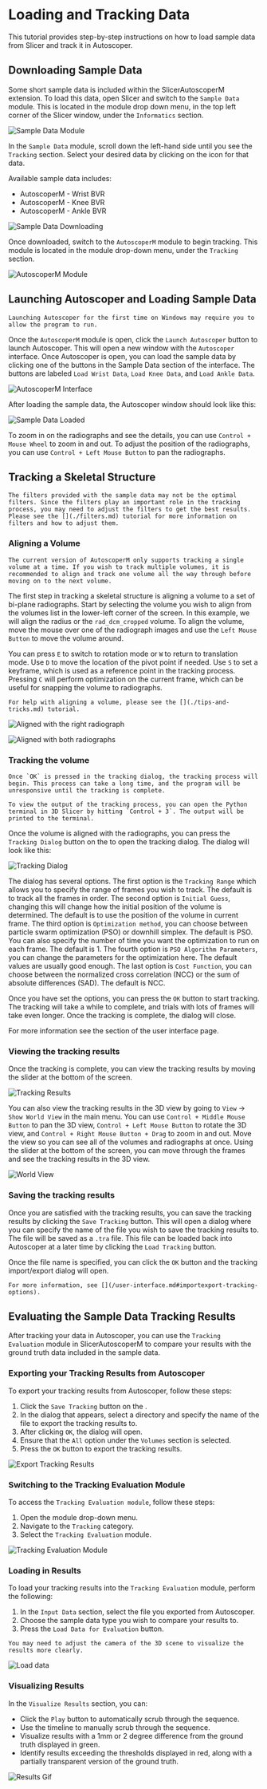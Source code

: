 # Loading and Tracking Data

This tutorial provides step-by-step instructions on how to load sample data from Slicer and track it in Autoscoper.

## Downloading Sample Data

Some short sample data is included within the SlicerAutoscoperM extension. To load this data, open Slicer and switch to the `Sample Data` module. This is located in the module drop down menu, in the top left corner of the Slicer window, under the `Informatics` section.

![Sample Data Module](https://github.com/BrownBiomechanics/Autoscoper/releases/download/docs-resources/tutorial_SampleDataModule.png)

In the `Sample Data` module, scroll down the left-hand side until you see the `Tracking` section. Select your desired data by clicking on the icon for that data.

Available sample data includes:

* AutoscoperM - Wrist BVR
* AutoscoperM - Knee BVR
* AutoscoperM - Ankle BVR

![Sample Data Downloading](https://github.com/BrownBiomechanics/Autoscoper/releases/download/docs-resources/tutorial_DownloadSampleData.png)

Once downloaded, switch to the `AutoscoperM` module to begin tracking. This module is located in the module drop-down menu, under the `Tracking` section.

![AutoscoperM Module](https://github.com/BrownBiomechanics/Autoscoper/releases/download/docs-resources/tutorial_AutoscoperModule.png)

## Launching Autoscoper and Loading Sample Data

```{warning}
Launching Autoscoper for the first time on Windows may require you to allow the program to run.
```

Once the `AutoscoperM` module is open, click the `Launch Autoscoper` button to launch Autoscoper. This will open a new window with the `Autoscoper` interface. Once Autoscoper is open, you can load the sample data by clicking one of the buttons in the Sample Data section of the interface. The buttons are labeled `Load Wrist Data`, `Load Knee Data`, and `Load Ankle Data`.

![AutoscoperM Interface](https://github.com/BrownBiomechanics/Autoscoper/releases/download/docs-resources/tutorial_LaunchAndLoad.png)

After loading the sample data, the Autoscoper window should look like this:

![Sample Data Loaded](https://github.com/BrownBiomechanics/Autoscoper/releases/download/docs-resources/tutorial_SampleLoaded.png)

To zoom in on the radiographs and see the details, you can use `Control + Mouse Wheel` to zoom in and out. To adjust the position of the radiographs, you can use `Control + Left Mouse Button` to pan the radiographs.

## Tracking a Skeletal Structure

```{warning}
The filters provided with the sample data may not be the optimal filters. Since the filters play an important role in the tracking process, you may need to adjust the filters to get the best results. Please see the [](./filters.md) tutorial for more information on filters and how to adjust them.
```

### Aligning a Volume

```{warning}
The current version of AutoscoperM only supports tracking a single volume at a time. If you wish to track multiple volumes, it is recommended to align and track one volume all the way through before moving on to the next volume.
```

The first step in tracking a skeletal structure is aligning a volume to a set of bi-plane radiographs. Start by selecting the volume you wish to align from the volumes list in the lower-left corner of the screen. In this example, we will align the radius or the `rad_dcm_cropped` volume. To align the volume, move the mouse over one of the radiograph images and use the `Left Mouse Button` to move the volume around.

You can press `E` to switch to rotation mode or `W` to return to translation mode. Use `D` to move the location of the pivot point if needed. Use `S` to set a keyframe, which is used as a reference point in the tracking process. Pressing `C` will perform optimization on the current frame, which can be useful for snapping the volume to radiographs.

```{tip}
For help with aligning a volume, please see the [](./tips-and-tricks.md) tutorial.
```

![Aligned with the right radiograph](https://github.com/BrownBiomechanics/Autoscoper/releases/download/docs-resources/tutorial_AlignedWithRight.png)

![Aligned with both radiographs](https://github.com/BrownBiomechanics/Autoscoper/releases/download/docs-resources/tutorial_AlignedWithBoth.png)

### Tracking the volume

```{warning}
Once `OK` is pressed in the tracking dialog, the tracking process will begin. This process can take a long time, and the program will be unresponsive until the tracking is complete.

To view the output of the tracking process, you can open the Python terminal in 3D Slicer by hitting `Control + 3`. The output will be printed to the terminal.
```

Once the volume is aligned with the radiographs, you can press the `Tracking Dialog` button on the [](../user-interface.md#toolbar) to open the tracking dialog. The dialog will look like this:

![Tracking Dialog](https://github.com/BrownBiomechanics/Autoscoper/releases/download/docs-resources/tutorial_TrackingDialog.png)

The dialog has several options. The first option is the `Tracking Range` which allows you to specify the range of frames you wish to track. The default is to track all the frames in order. The second option is `Initial Guess`, changing this will change how the initial position of the volume is determined. The default is to use the position of the volume in current frame. The third option is `Optimization method`, you can choose between particle swarm optimization (PSO) or downhill simplex. The default is PSO. You can also specify the number of time you want the optimization to run on each frame. The default is 1. The fourth option is `PSO Algorithm Parameters`, you can change the parameters for the optimization here. The default values are usually good enough. The last option is `Cost Function`, you can choose between the normalized cross correlation (NCC) or the sum of absolute differences (SAD). The default is NCC.

Once you have set the options, you can press the `OK` button to start tracking. The tracking will take a while to complete, and trials with lots of frames will take even longer. Once the tracking is complete, the dialog will close.

For more information see the [](../user-interface.md#tracking-dialog) section of the user interface page.

### Viewing the tracking results

Once the tracking is complete, you can view the tracking results by moving the slider at the bottom of the screen.

![Tracking Results](https://github.com/BrownBiomechanics/Autoscoper/releases/download/docs-resources/tutorial_tracked.gif)

You can also view the tracking results in the 3D view by going to `View` -> `Show World View` in the main menu. You can use `Control + Middle Mouse Button` to pan the 3D view, `Control + Left Mouse Button` to rotate the 3D view, and `Control + Right Mouse Button + Drag` to zoom in and out. Move the view so you can see all of the volumes and radiographs at once. Using the slider at the bottom of the screen, you can move through the frames and see the tracking results in the 3D view.

![World View](https://github.com/BrownBiomechanics/Autoscoper/releases/download/docs-resources/tutorial_WorldView.png)

### Saving the tracking results

Once you are satisfied with the tracking results, you can save the tracking results by clicking the `Save Tracking` button. This will open a dialog where you can specify the name of the file you wish to save the tracking results to. The file will be saved as a `.tra` file. This file can be loaded back into Autoscoper at a later time by clicking the `Load Tracking` button.

Once the file name is specified, you can click the `OK` button and the tracking import/export dialog will open.

```{seealso}
For more information, see [](/user-interface.md#importexport-tracking-options).
```

## Evaluating the Sample Data Tracking Results

After tracking your data in Autoscoper, you can use the `Tracking Evaluation` module in SlicerAutoscoperM to compare your results with the ground truth data included in the sample data.

### Exporting your Tracking Results from Autoscoper

To export your tracking results from Autoscoper, follow these steps:

1. Click the `Save Tracking` button on the [](../user-interface.md#toolbar).
2. In the dialog that appears, select a directory and specify the name of the file to export the tracking results to.
3. After clicking `OK`, the [](../user-interface.md#importexport-tracking-options) dialog will open.
4. Ensure that the `All` option under the `Volumes` section is selected.
5. Press the `OK` button to export the tracking results.

![Export Tracking Results](https://github.com/BrownBiomechanics/Autoscoper/releases/download/docs-resources/eval_AllVolumes.png)

### Switching to the Tracking Evaluation Module

To access the `Tracking Evaluation module`, follow these steps:
1. Open the module drop-down menu.
2. Navigate to the `Tracking` category.
3. Select the `Tracking Evaluation` module.

![Tracking Evaluation Module](https://github.com/BrownBiomechanics/Autoscoper/releases/download/docs-resources/eval_SwitchModule.png)

### Loading in Results

To load your tracking results into the `Tracking Evaluation` module, perform the following:
1. In the `Input Data` section, select the file you exported from Autoscoper.
2. Choose the sample data type you wish to compare your results to.
3. Press the `Load Data for Evaluation` button.

```{tip}
You may need to adjust the camera of the 3D scene to visualize the results more clearly.
```

![Load data](https://github.com/BrownBiomechanics/Autoscoper/releases/download/docs-resources/eval_LoadData.png)

### Visualizing Results

In the `Visualize Results` section, you can:
* Click the `Play` button to automatically scrub through the sequence.
* Use the timeline to manually scrub through the sequence.
* Visualize results with a 1mm or 2 degree difference from the ground truth displayed in green.
* Identify results exceeding the thresholds displayed in red, along with a partially transparent version of the ground truth.

![Results Gif](https://github.com/BrownBiomechanics/Autoscoper/releases/download/docs-resources/eval_ShowModule.gif)
